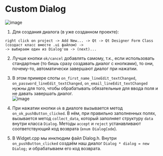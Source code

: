 # Custom Dialog

![image](https://user-images.githubusercontent.com/35418986/167439329-f1f13ef0-2caf-48cc-b0d3-147cd5e4c4a7.png)


1) Для создания диалога (в уже созданном проекте):
```
right click on project -> Add New... -> Qt -> Qt Designer Form Class (создаст класс вместе .ui файлом) -> 
-> выбираем один из Dialog'ов -> (next)...
```
2) Лучше кнопки `ok/cancel` добавлять самому, т.к., если использовать стандартные (то бишь сразу создавать диалог с кнопками), 
то они, почему-то, автоматически завершают диалог при нажатии.
3) В этом примере слоты `on_first_name_lineEdit_textChanged`, `on_password_lineEdit_textChanged`, `on_email_lineEdit_textChanged` нужны для того, 
чтобы обрабатывать обязательные для ввода поля и не давать завершать диалог.                                                
![image](https://user-images.githubusercontent.com/35418986/167438006-0d9cd4c3-152a-4def-82cf-d988c4a7db56.png)

4) При нажатии кнопки `ok` в диалоге вызывается метод `on_ok_pushButton_clicked`. В нём, при правильно заполненных полях, вызывается метод `collect_data`, 
который заполняет структуру `data` внутри класса `Dialog`. Методы `accept` и `reject` устанавливают соответствующий код возврата (`enum DialogCode`).
5) В Widget.cpp мы инклюдим файл Dialog.h. Внутри `on_pushButton_clicked` создаём наш диалог `Dialog * dialog = new Dialog;` и 
обрабатываем его код возврата.
